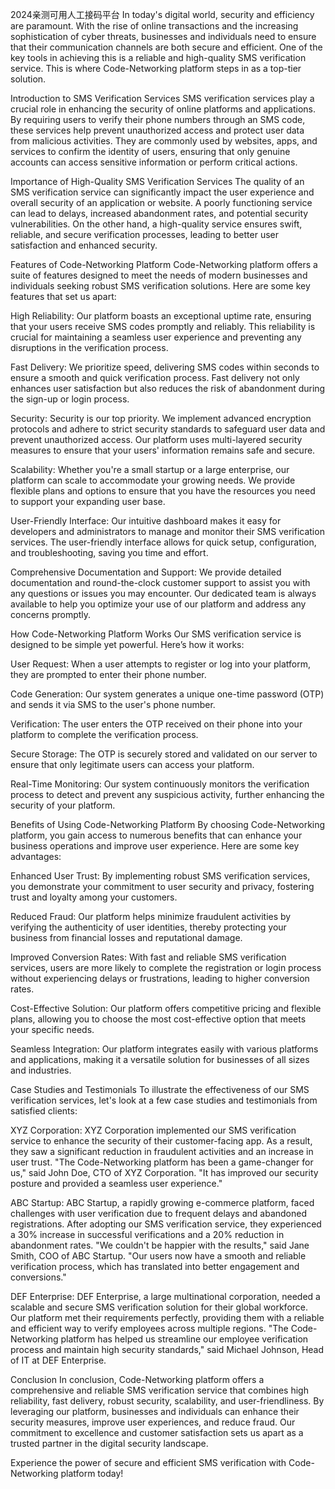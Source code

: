 2024亲测可用人工接码平台
In today's digital world, security and efficiency are paramount. With the rise of online transactions and the increasing sophistication of cyber threats, businesses and individuals need to ensure that their communication channels are both secure and efficient. One of the key tools in achieving this is a reliable and high-quality SMS verification service. This is where Code-Networking platform steps in as a top-tier solution.

Introduction to SMS Verification Services
SMS verification services play a crucial role in enhancing the security of online platforms and applications. By requiring users to verify their phone numbers through an SMS code, these services help prevent unauthorized access and protect user data from malicious activities. They are commonly used by websites, apps, and services to confirm the identity of users, ensuring that only genuine accounts can access sensitive information or perform critical actions.

Importance of High-Quality SMS Verification Services
The quality of an SMS verification service can significantly impact the user experience and overall security of an application or website. A poorly functioning service can lead to delays, increased abandonment rates, and potential security vulnerabilities. On the other hand, a high-quality service ensures swift, reliable, and secure verification processes, leading to better user satisfaction and enhanced security.

Features of Code-Networking Platform
Code-Networking platform offers a suite of features designed to meet the needs of modern businesses and individuals seeking robust SMS verification solutions. Here are some key features that set us apart:

High Reliability: Our platform boasts an exceptional uptime rate, ensuring that your users receive SMS codes promptly and reliably. This reliability is crucial for maintaining a seamless user experience and preventing any disruptions in the verification process.

Fast Delivery: We prioritize speed, delivering SMS codes within seconds to ensure a smooth and quick verification process. Fast delivery not only enhances user satisfaction but also reduces the risk of abandonment during the sign-up or login process.

Security: Security is our top priority. We implement advanced encryption protocols and adhere to strict security standards to safeguard user data and prevent unauthorized access. Our platform uses multi-layered security measures to ensure that your users' information remains safe and secure.

Scalability: Whether you're a small startup or a large enterprise, our platform can scale to accommodate your growing needs. We provide flexible plans and options to ensure that you have the resources you need to support your expanding user base.

User-Friendly Interface: Our intuitive dashboard makes it easy for developers and administrators to manage and monitor their SMS verification services. The user-friendly interface allows for quick setup, configuration, and troubleshooting, saving you time and effort.

Comprehensive Documentation and Support: We provide detailed documentation and round-the-clock customer support to assist you with any questions or issues you may encounter. Our dedicated team is always available to help you optimize your use of our platform and address any concerns promptly.

How Code-Networking Platform Works
Our SMS verification service is designed to be simple yet powerful. Here’s how it works:

User Request: When a user attempts to register or log into your platform, they are prompted to enter their phone number.

Code Generation: Our system generates a unique one-time password (OTP) and sends it via SMS to the user's phone number.

Verification: The user enters the OTP received on their phone into your platform to complete the verification process.

Secure Storage: The OTP is securely stored and validated on our server to ensure that only legitimate users can access your platform.

Real-Time Monitoring: Our system continuously monitors the verification process to detect and prevent any suspicious activity, further enhancing the security of your platform.

Benefits of Using Code-Networking Platform
By choosing Code-Networking platform, you gain access to numerous benefits that can enhance your business operations and improve user experience. Here are some key advantages:

Enhanced User Trust: By implementing robust SMS verification services, you demonstrate your commitment to user security and privacy, fostering trust and loyalty among your customers.

Reduced Fraud: Our platform helps minimize fraudulent activities by verifying the authenticity of user identities, thereby protecting your business from financial losses and reputational damage.

Improved Conversion Rates: With fast and reliable SMS verification services, users are more likely to complete the registration or login process without experiencing delays or frustrations, leading to higher conversion rates.

Cost-Effective Solution: Our platform offers competitive pricing and flexible plans, allowing you to choose the most cost-effective option that meets your specific needs.

Seamless Integration: Our platform integrates easily with various platforms and applications, making it a versatile solution for businesses of all sizes and industries.

Case Studies and Testimonials
To illustrate the effectiveness of our SMS verification services, let's look at a few case studies and testimonials from satisfied clients:

XYZ Corporation: XYZ Corporation implemented our SMS verification service to enhance the security of their customer-facing app. As a result, they saw a significant reduction in fraudulent activities and an increase in user trust. "The Code-Networking platform has been a game-changer for us," said John Doe, CTO of XYZ Corporation. "It has improved our security posture and provided a seamless user experience."

ABC Startup: ABC Startup, a rapidly growing e-commerce platform, faced challenges with user verification due to frequent delays and abandoned registrations. After adopting our SMS verification service, they experienced a 30% increase in successful verifications and a 20% reduction in abandonment rates. "We couldn't be happier with the results," said Jane Smith, COO of ABC Startup. "Our users now have a smooth and reliable verification process, which has translated into better engagement and conversions."

DEF Enterprise: DEF Enterprise, a large multinational corporation, needed a scalable and secure SMS verification solution for their global workforce. Our platform met their requirements perfectly, providing them with a reliable and efficient way to verify employees across multiple regions. "The Code-Networking platform has helped us streamline our employee verification process and maintain high security standards," said Michael Johnson, Head of IT at DEF Enterprise.

Conclusion
In conclusion, Code-Networking platform offers a comprehensive and reliable SMS verification service that combines high reliability, fast delivery, robust security, scalability, and user-friendliness. By leveraging our platform, businesses and individuals can enhance their security measures, improve user experiences, and reduce fraud. Our commitment to excellence and customer satisfaction sets us apart as a trusted partner in the digital security landscape.

Experience the power of secure and efficient SMS verification with Code-Networking platform today!
